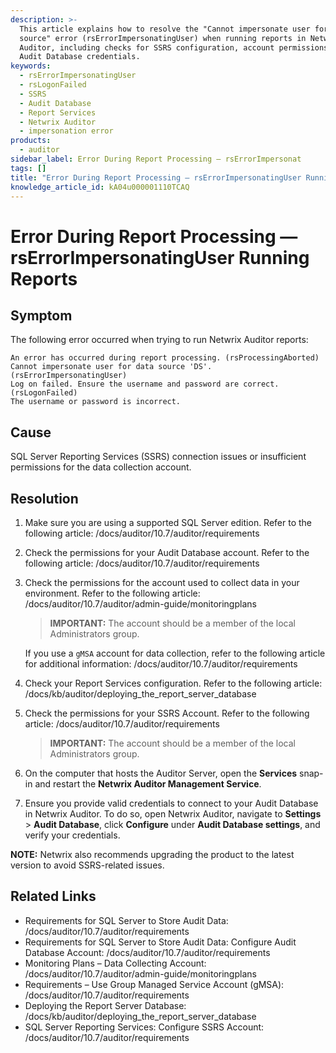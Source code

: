 ```yaml
---
description: >-
  This article explains how to resolve the "Cannot impersonate user for data
  source" error (rsErrorImpersonatingUser) when running reports in Netwrix
  Auditor, including checks for SSRS configuration, account permissions, and
  Audit Database credentials.
keywords:
  - rsErrorImpersonatingUser
  - rsLogonFailed
  - SSRS
  - Audit Database
  - Report Services
  - Netwrix Auditor
  - impersonation error
products:
  - auditor
sidebar_label: Error During Report Processing — rsErrorImpersonat
tags: []
title: "Error During Report Processing — rsErrorImpersonatingUser Running Reports"
knowledge_article_id: kA04u000001110TCAQ
---
```


# Error During Report Processing — rsErrorImpersonatingUser Running Reports

## Symptom

The following error occurred when trying to run Netwrix Auditor reports:

```text
An error has occurred during report processing. (rsProcessingAborted)
Cannot impersonate user for data source 'DS'. (rsErrorImpersonatingUser)
Log on failed. Ensure the username and password are correct. (rsLogonFailed)
The username or password is incorrect.
```

## Cause

SQL Server Reporting Services (SSRS) connection issues or insufficient permissions for the data collection account.

## Resolution

1. Make sure you are using a supported SQL Server edition. Refer to the following article: /docs/auditor/10.7/auditor/requirements

2. Check the permissions for your Audit Database account. Refer to the following article: /docs/auditor/10.7/auditor/requirements

3. Check the permissions for the account used to collect data in your environment. Refer to the following article: /docs/auditor/10.7/auditor/admin-guide/monitoringplans

   > **IMPORTANT:** The account should be a member of the local Administrators group.

   If you use a `gMSA` account for data collection, refer to the following article for additional information: /docs/auditor/10.7/auditor/requirements

4. Check your Report Services configuration. Refer to the following article: /docs/kb/auditor/deploying_the_report_server_database

5. Check the permissions for your SSRS Account. Refer to the following article: /docs/auditor/10.7/auditor/requirements

   > **IMPORTANT:** The account should be a member of the local Administrators group.

6. On the computer that hosts the Auditor Server, open the **Services** snap-in and restart the **Netwrix Auditor Management Service**.

7. Ensure you provide valid credentials to connect to your Audit Database in Netwrix Auditor. To do so, open Netwrix Auditor, navigate to **Settings** > **Audit Database**, click **Configure** under **Audit Database settings**, and verify your credentials.

**NOTE:** Netwrix also recommends upgrading the product to the latest version to avoid SSRS-related issues.

## Related Links

- Requirements for SQL Server to Store Audit Data: /docs/auditor/10.7/auditor/requirements
- Requirements for SQL Server to Store Audit Data: Configure Audit Database Account: /docs/auditor/10.7/auditor/requirements
- Monitoring Plans – Data Collecting Account: /docs/auditor/10.7/auditor/admin-guide/monitoringplans
- Requirements – Use Group Managed Service Account (gMSA): /docs/auditor/10.7/auditor/requirements
- Deploying the Report Server Database: /docs/kb/auditor/deploying_the_report_server_database
- SQL Server Reporting Services: Configure SSRS Account: /docs/auditor/10.7/auditor/requirements
